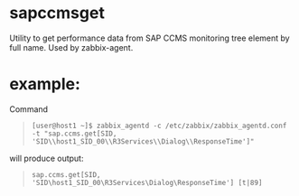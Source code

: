 # sapccmsget
Utility to get performance data from SAP CCMS monitoring tree element by full name. Used by zabbix-agent.

# example: 

Command 
>`[user@host1 ~]$ zabbix_agentd -c /etc/zabbix/zabbix_agentd.conf -t "sap.ccms.get[SID, 'SID\\host1_SID_00\\R3Services\\Dialog\\ResponseTime']"`

will produce output:
>`sap.ccms.get[SID, 'SID\host1_SID_00\R3Services\Dialog\ResponseTime'] [t|89]`

